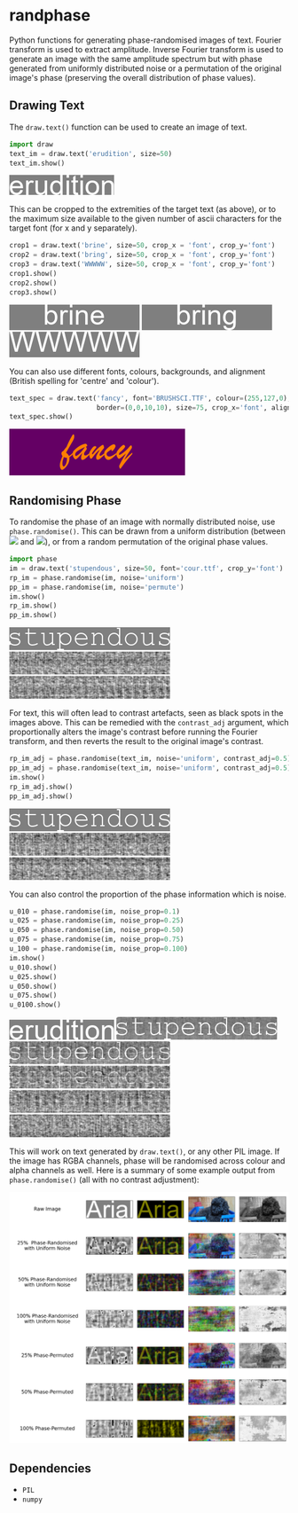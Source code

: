 # randphase
Python functions for generating phase-randomised images of text. Fourier transform is used to extract amplitude. Inverse Fourier transform is used to generate an image with the same amplitude spectrum but with phase generated from uniformly distributed noise or a permutation of the original image's phase (preserving the overall distribution of phase values).

## Drawing Text

The `draw.text()` function can be used to create an image of text.

```python
import draw
text_im = draw.text('erudition', size=50)
text_im.show()
```

![](img/text_im.png)

This can be cropped to the extremities of the target text (as above), or to the maximum size available to the given number of ascii characters for the target font (for x and y separately).

```python
crop1 = draw.text('brine', size=50, crop_x = 'font', crop_y='font')
crop2 = draw.text('bring', size=50, crop_x = 'font', crop_y='font')
crop3 = draw.text('WWWWW', size=50, crop_x = 'font', crop_y='font')
crop1.show()
crop2.show()
crop3.show()
```

![](img/crop1.png)
![](img/crop2.png)
![](img/crop3.png)

You can also use different fonts, colours, backgrounds, and alignment (British spelling for 'centre' and 'colour').

```python
text_spec = draw.text('fancy', font='BRUSHSCI.TTF', colour=(255,127,0), bg=(100,0,100),
                      border=(0,0,10,10), size=75, crop_x='font', align_x='centre')
text_spec.show()
```

![](img/text_spec.png)

## Randomising Phase

To randomise the phase of an image with normally distributed noise, use `phase.randomise()`. This can be drawn from a uniform distribution (between <img src="https://render.githubusercontent.com/render/math?math=-\pi"> and <img src="https://render.githubusercontent.com/render/math?math=\pi">), or from a random permutation of the original phase values.

```python
import phase
im = draw.text('stupendous', size=50, font='cour.ttf', crop_y='font')
rp_im = phase.randomise(im, noise='uniform')
pp_im = phase.randomise(im, noise='permute')
im.show()
rp_im.show()
pp_im.show()
```

![](img/im.png)
![](img/rp_im.png)
![](img/pp_im.png)

For text, this will often lead to contrast artefacts, seen as black spots in the images above. This can be remedied with the `contrast_adj` argument, which proportionally alters the image's contrast before running the Fourier transform, and then reverts the result to the original image's contrast.

```python
rp_im_adj = phase.randomise(text_im, noise='uniform', contrast_adj=0.5)
pp_im_adj = phase.randomise(text_im, noise='uniform', contrast_adj=0.5)
im.show()
rp_im_adj.show()
pp_im_adj.show()
```

![](img/im.png)
![](img/rp_im_adj.png)
![](img/pp_im_adj.png)

You can also control the proportion of the phase information which is noise.

```python
u_010 = phase.randomise(im, noise_prop=0.1)
u_025 = phase.randomise(im, noise_prop=0.25)
u_050 = phase.randomise(im, noise_prop=0.50)
u_075 = phase.randomise(im, noise_prop=0.75)
u_100 = phase.randomise(im, noise_prop=0.100)
im.show()
u_010.show()
u_025.show()
u_050.show()
u_075.show()
u_0100.show()
```

![](img/text_im.png)
![](img/u_010.png)
![](img/u_025.png)
![](img/u_050.png)
![](img/u_075.png)
![](img/u_100.png)

This will work on text generated by `draw.text()`, or any other PIL image. If the image has RGBA channels, phase will be randomised across colour and alpha channels as well. Here is a summary of some example output from `phase.randomise()` (all with no contrast adjustment):

![](img/examples.png)

## Dependencies

* `PIL`
* `numpy`
